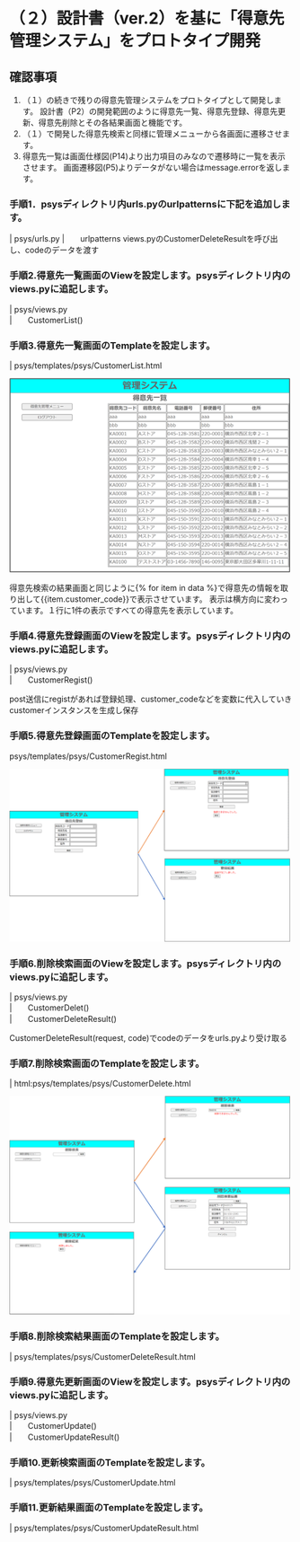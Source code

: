 # （２）設計書（ver.2）を基に「得意先管理システム」をプロトタイプ開発	
## 確認事項
1. （１）の続きで残りの得意先管理システムをプロトタイプとして開発します。
    設計書（P2）の開発範囲のように得意先一覧、得意先登録、得意先更新、得意先削除とその各結果画面と機能です。
2. （１）で開発した得意先検索と同様に管理メニューから各画面に遷移させます。
3. 得意先一覧は画面仕様図(P14)より出力項目のみなので遷移時に一覧を表示させます。
    画面遷移図(P5)よりデータがない場合はmessage.errorを返します。
    
### 手順1．psysディレクトリ内urls.pyのurlpatternsに下記を追加します。	
| psys/urls.py
|　　urlpatterns
views.pyのCustomerDeleteResultを呼び出し、codeのデータを渡す
        
### 手順2.得意先一覧画面のViewを設定します。psysディレクトリ内のviews.pyに追記します。	
| psys/views.py  
|　　CustomerList()

### 手順3.得意先一覧画面のTemplateを設定します。	
| psys/templates/psys/CustomerList.html

<img src="images2/image-1.png" width="500">

得意先検索の結果画面と同じように{% for item in data %}で得意先の情報を取り出して{{item.customer_code}}で表示させています。
表示は横方向に変わっています。１行に1件の表示ですべての得意先を表示しています。
        
### 手順4.得意先登録画面のViewを設定します。psysディレクトリ内のviews.pyに追記します。
| psys/views.py  
|　　CustomerRegist()

post送信にregistがあれば登録処理、customer_codeなどを変数に代入していきcustomerインスタンスを生成し保存
            
### 手順5.得意先登録画面のTemplateを設定します。	
psys/templates/psys/CustomerRegist.html

<img src="images2/image-2.png" width="500">
   
### 手順6.削除検索画面のViewを設定します。psysディレクトリ内のviews.pyに追記します。	
| psys/views.py  
|　　CustomerDelet()  
|　　CustomerDeleteResult()

CustomerDeleteResult(request, code)でcodeのデータをurls.pyより受け取る
        
### 手順7.削除検索画面のTemplateを設定します。
| html:psys/templates/psys/CustomerDelete.html

<img src="images2/image-3.png" width="500">
    
### 手順8.削除検索結果画面のTemplateを設定します。
| psys/templates/psys/CustomerDeleteResult.html

### 手順9.得意先更新画面のViewを設定します。psysディレクトリ内のviews.pyに追記します。
| psys/views.py  
|　　CustomerUpdate()  
|　　CustomerUpdateResult()  

### 手順10.更新検索画面のTemplateを設定します。	
| psys/templates/psys/CustomerUpdate.html

### 手順11.更新結果画面のTemplateを設定します。
| psys/templates/psys/CustomerUpdateResult.html
